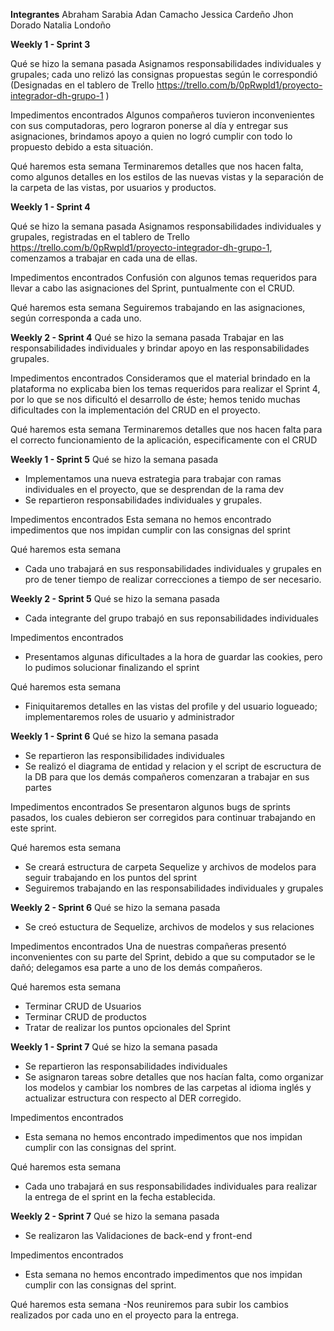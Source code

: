 **Integrantes**
Abraham Sarabia
Adan Camacho
Jessica Cardeño
Jhon Dorado
Natalia Londoño

**Weekly 1 - Sprint 3**

Qué se hizo la semana pasada
Asignamos responsabilidades individuales y grupales; cada uno relizó las consignas propuestas según le correspondió (Designadas en el tablero de Trello https://trello.com/b/0pRwpld1/proyecto-integrador-dh-grupo-1 )

Impedimentos encontrados
Algunos compañeros tuvieron inconvenientes con sus computadoras, pero lograron ponerse al día y entregar sus asignaciones, brindamos apoyo a quien no logró cumplir con todo lo propuesto debido a esta situación.

Qué haremos esta semana
Terminaremos detalles que nos hacen falta, como algunos detalles en los estilos de las nuevas vistas y la separación de la carpeta de las vistas, por usuarios y productos.

**Weekly 1 - Sprint 4**

Qué se hizo la semana pasada
Asignamos responsabilidades individuales y grupales, registradas en el tablero de Trello https://trello.com/b/0pRwpld1/proyecto-integrador-dh-grupo-1, comenzamos a trabajar en cada una de ellas.

Impedimentos encontrados
Confusión con algunos temas requeridos para llevar a cabo las asignaciones del Sprint, puntualmente con el CRUD.

Qué haremos esta semana
Seguiremos trabajando en las asignaciones, según corresponda a cada uno.

**Weekly 2 - Sprint 4**
Qué se hizo la semana pasada
Trabajar en las responsabilidades individuales y brindar apoyo en las responsabilidades grupales.

Impedimentos encontrados
Consideramos que el material brindado en la plataforma no explicaba bien los temas requeridos para realizar el Sprint 4, por lo que se nos dificultó el desarrollo de éste; hemos tenido muchas dificultades con la implementación del CRUD en el proyecto.

Qué haremos esta semana
Terminaremos detalles que nos hacen falta para el correcto funcionamiento de la aplicación, especificamente con el CRUD

**Weekly 1 - Sprint 5**
Qué se hizo la semana pasada
- Implementamos una nueva estrategia para trabajar con ramas individuales en el proyecto, que se desprendan de la rama dev
- Se repartieron responsabilidades individuales y grupales.

Impedimentos encontrados
Esta semana no hemos encontrado impedimentos que nos impidan cumplir con las consignas del sprint

Qué haremos esta semana
- Cada uno trabajará en sus responsabilidades individuales y grupales en pro de tener tiempo de realizar correcciones a tiempo de ser necesario.

**Weekly 2 - Sprint 5**
Qué se hizo la semana pasada
- Cada integrante del grupo trabajó en sus reponsabilidades individuales

Impedimentos encontrados
- Presentamos algunas dificultades a la hora de guardar las cookies, pero lo pudimos solucionar finalizando el sprint
 
Qué haremos esta semana
- Finiquitaremos detalles en las vistas del profile y del usuario logueado; implementaremos roles de usuario y administrador

**Weekly 1 - Sprint 6**
Qué se hizo la semana pasada
- Se repartieron las responsibilidades individuales
- Se realizó el diagrama de entidad y relacion y el script de escructura de la DB para que los demás compañeros comenzaran a trabajar en sus partes

Impedimentos encontrados
Se presentaron algunos bugs de sprints pasados, los cuales debieron ser corregidos para continuar trabajando en este sprint.

Qué haremos esta semana
- Se creará estructura de carpeta Sequelize y archivos de modelos para seguir trabajando en los puntos del sprint
- Seguiremos trabajando en las responsabilidades individuales y grupales

**Weekly 2 - Sprint 6**
Qué se hizo la semana pasada
- Se creó estuctura de Sequelize, archivos de modelos y sus relaciones

Impedimentos encontrados
Una de nuestras compañeras presentó inconvenientes con su parte del Sprint, debido a que su computador se le dañó; delegamos esa parte a uno de los demás compañeros.

Qué haremos esta semana
- Terminar CRUD de Usuarios
- Terminar CRUD de productos
- Tratar de realizar los puntos opcionales del Sprint

**Weekly 1 - Sprint 7**
Qué se hizo la semana pasada
- Se repartieron las responsabilidades individuales
- Se asignaron tareas sobre detalles que nos hacían falta, como organizar los modelos y cambiar los nombres de las carpetas al idioma inglés y actualizar estructura con respecto al DER corregido.

Impedimentos encontrados
- Esta semana no hemos encontrado impedimentos que nos impidan cumplir con las consignas del sprint.

Qué haremos esta semana
- Cada uno trabajará en sus responsabilidades individuales para realizar la entrega de el sprint en la fecha establecida.

**Weekly 2 - Sprint 7**
Qué se hizo la semana pasada
- Se realizaron las Validaciones de back-end y front-end

Impedimentos encontrados
- Esta semana no hemos encontrado impedimentos que nos impidan cumplir con las consignas del sprint.

Qué haremos esta semana
-Nos reuniremos para subir los cambios realizados por cada uno en el proyecto para la entrega.





